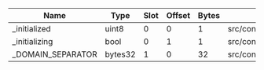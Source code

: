 | Name              | Type    | Slot | Offset | Bytes | Contract                                                                                    |
|-------------------|---------|------|--------|-------|---------------------------------------------------------------------------------------------|
| _initialized      | uint8   | 0    | 0      | 1     | src/contracts/utils/UpgradeableSignatureCheckingUtils.sol:UpgradeableSignatureCheckingUtils |
| _initializing     | bool    | 0    | 1      | 1     | src/contracts/utils/UpgradeableSignatureCheckingUtils.sol:UpgradeableSignatureCheckingUtils |
| _DOMAIN_SEPARATOR | bytes32 | 1    | 0      | 32    | src/contracts/utils/UpgradeableSignatureCheckingUtils.sol:UpgradeableSignatureCheckingUtils |
